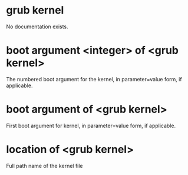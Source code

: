 # grub kernel

No documentation exists.

# boot argument &lt;integer&gt; of &lt;grub kernel&gt;

The numbered boot argument for the kernel, in parameter=value form, if applicable.

# boot argument of &lt;grub kernel&gt;

First boot argument for kernel, in parameter=value form, if applicable.

# location of &lt;grub kernel&gt;

Full path name of the kernel file
